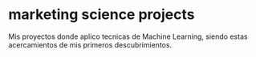 # marketing science projects
 Mis proyectos donde aplico tecnicas de Machine Learning, siendo estas acercamientos de mis primeros descubrimientos.
